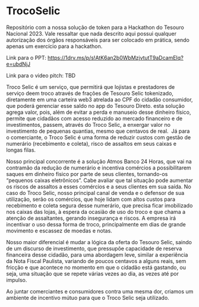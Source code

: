 # TrocoSelic
Repositório com a nossa solução de token para a Hackathon do Tesouro Nacional 2023. Vale ressaltar que nada descrito aqui possui qualquer autorização dos órgãos responsáveis para ser colocado em prática, sendo apenas um exercício para a hackathon.

Link para o PPT: https://1drv.ms/p/s!AtK6an2b0WbMzjvtutT9aDcamEIq?e=ubdNjJ

Link para o video pitch: TBD

Troco Selic
é um serviço, que permitirá que lojistas e prestadores de serviço deem troco através de frações de Tesouro Selic tokenizado, diretamente em uma carteira web3 atrelada ao CPF do cidadão consumidor, que poderá gerenciar esse saldo no app do Tesouro Direto.
esta solução agrega valor, pois, além de evitar a perda e manuseio desse dinheiro físico, permite que cidadãos com acesso reduzido ao mercado financeiro e de investimentos, passem, através do Troco Selic, a enxergar valor no investimento de pequenas quantias, mesmo que centavos de real. 
Já para o comerciante, o Troco Selic é uma forma de reduzir custos com gestão de numerário (recebimento e coleta), risco de assaltos em seus caixas e longas filas.

Nosso principal concorrente é a solução Atmos Banco 24 Horas, que vai na contramão da redução de numerário e incentiva comércios a possibilitarem saques em dinheiro físico por parte de seus clientes, tornando-os “pequenos caixas eletrônicos”. Cabe avaliar que tal situação pode aumentar os riscos de assaltos a esses comércios e a seus clientes em sua saída.
No caso do Troco Selic, nosso principal canal de venda e o defensor de sua utilização, serão os comércios, que hoje lidam com altos custos para recebimento e coleta segura desse numerário, que precisa ficar imobilizado nos caixas das lojas, à espera da ocasião de uso do troco e que chama a atenção de assaltantes, gerando insegurança e riscos. A empresa irá incentivar o uso dessa forma de troco, principalmente em dias de grande movimento e escassez de moedas e notas.

Nosso maior diferencial é mudar a lógica da oferta do Tesouro Selic, saindo de um discurso de investimento, que pressupõe capacidade de reserva financeira desse cidadão, para uma abordagem leve, similar a experiência da Nota Fiscal Paulista, variando de poucos centavos a alguns reais, sem fricção e que acontece no momento em que o cidadão está gastando, ou seja, uma situação que se repete várias vezes ao dia, as vezes até por impulso.

Ao juntar comerciantes e consumidores contra uma mesma dor, criamos um ambiente de incentivo mútuo para que o Troco Selic seja utilizado.
